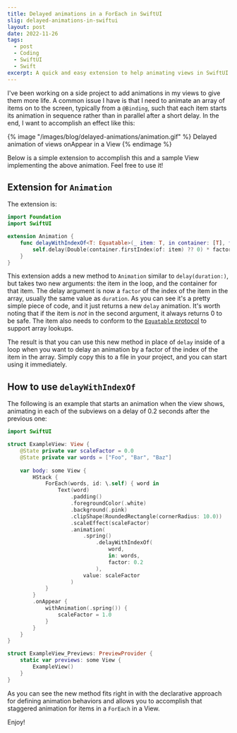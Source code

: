 ```yaml
---
title: Delayed animations in a ForEach in SwiftUI
slig: delayed-animations-in-swiftui
layout: post
date: 2022-11-26
tags:
  - post
  - Coding
  - SwiftUI
  - Swift
excerpt: A quick and easy extension to help animating views in SwiftUI.
---
```


I've been working on a side project to add animations in my views to give them more life. A common issue I have is that I need to animate an array of items on to the screen, typically from a `@Binding`, such that each item starts its animation in sequence rather than in parallel after a short delay. In the end, I want to accomplish an effect like this:

{% image "/images/blog/delayed-animations/animation.gif" %}
  Delayed animation of views onAppear in a View
{% endimage %}

Below is a simple extension to accomplish this and a sample View implementing the above animation. Feel free to use it!

## Extension for `Animation`

The extension is:

```swift
import Foundation
import SwiftUI

extension Animation {
    func delayWithIndexOf<T: Equatable>(_ item: T, in container: [T], factor: Double) -> Animation {
        self.delay(Double(container.firstIndex(of: item) ?? 0) * factor)
    }
}
```

This extension adds a new method to `Animation` similar to `delay(duration:)`, but takes two new arguments: the item in the loop, and the container for that item. The delay argument is now a `factor` of the index of the item in the array, usually the same value as `duration`. As you can see it's a pretty simple piece of code, and it just returns a new `delay` animation. It's worth noting that if the item is *not* in the second argument, it always returns 0 to be safe. The item also needs to conform to the [`Equatable` protocol](https://developer.apple.com/documentation/swift/equatable) to support array lookups.

The result is that you can use this new method in place of `delay` inside of a loop when you want to delay an animation by a factor of the index of the item in the array. Simply copy this to a file in your project, and you can start using it immediately.

## How to use `delayWithIndexOf`

The following is an example that starts an animation when the view shows, animating in each of the subviews on a delay of 0.2 seconds after the previous one:

```swift
import SwiftUI

struct ExampleView: View {
    @State private var scaleFactor = 0.0
    @State private var words = ["Foo", "Bar", "Baz"]
    
    var body: some View {
        HStack {
            ForEach(words, id: \.self) { word in
                Text(word)
                    .padding()
                    .foregroundColor(.white)
                    .background(.pink)
                    .clipShape(RoundedRectangle(cornerRadius: 10.0))
                    .scaleEffect(scaleFactor)
                    .animation(
                        .spring()
                            .delayWithIndexOf(
                                word,
                                in: words,
                                factor: 0.2
                            ),
                        value: scaleFactor
                    )
            }
        }
        .onAppear {
            withAnimation(.spring()) {
                scaleFactor = 1.0
            }
        }
    }
}

struct ExampleView_Previews: PreviewProvider {
    static var previews: some View {
        ExampleView()
    }
}
```

As you can see the new method fits right in with the declarative approach for defining animation behaviors and allows you to accomplish that staggered animation for items in a `ForEach` in a View.

Enjoy!
